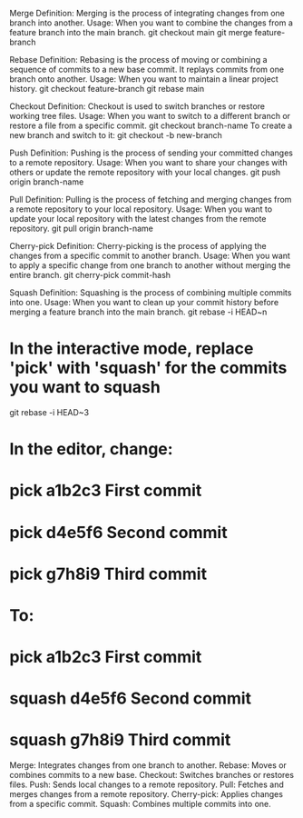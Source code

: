 Merge
Definition: Merging is the process of integrating changes from one branch into another.
Usage: When you want to combine the changes from a feature branch into the main branch.
git checkout main
git merge feature-branch

Rebase
Definition: Rebasing is the process of moving or combining a sequence of commits to a new base commit. It replays commits from one branch onto another.
Usage: When you want to maintain a linear project history.
git checkout feature-branch
git rebase main

Checkout
Definition: Checkout is used to switch branches or restore working tree files.
Usage: When you want to switch to a different branch or restore a file from a specific commit.
git checkout branch-name
To create a new branch and switch to it:
git checkout -b new-branch

Push
Definition: Pushing is the process of sending your committed changes to a remote repository.
Usage: When you want to share your changes with others or update the remote repository with your local changes.
git push origin branch-name

 
Pull
Definition: Pulling is the process of fetching and merging changes from a remote repository to your local repository.
Usage: When you want to update your local repository with the latest changes from the remote repository.
git pull origin branch-name

 
Cherry-pick
Definition: Cherry-picking is the process of applying the changes from a specific commit to another branch.
Usage: When you want to apply a specific change from one branch to another without merging the entire branch.
git cherry-pick commit-hash

 
Squash
Definition: Squashing is the process of combining multiple commits into one.
Usage: When you want to clean up your commit history before merging a feature branch into the main branch.
git rebase -i HEAD~n
# In the interactive mode, replace 'pick' with 'squash' for the commits you want to squash

git rebase -i HEAD~3
# In the editor, change:
# pick a1b2c3 First commit
# pick d4e5f6 Second commit
# pick g7h8i9 Third commit
# To:
# pick a1b2c3 First commit
# squash d4e5f6 Second commit
# squash g7h8i9 Third commit

 
Merge: Integrates changes from one branch to another.
Rebase: Moves or combines commits to a new base.
Checkout: Switches branches or restores files.
Push: Sends local changes to a remote repository.
Pull: Fetches and merges changes from a remote repository.
Cherry-pick: Applies changes from a specific commit.
Squash: Combines multiple commits into one.
